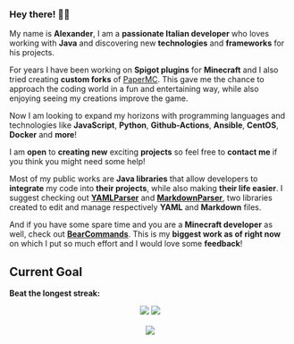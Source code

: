 ### Hey there! 👋🏻
My name is **Alexander**, I am a **passionate Italian developer** who loves working with **Java** and discovering new **technologies** and **frameworks** for his projects. 

For years I have been working on **Spigot plugins** for **Minecraft** and I also tried creating **custom forks** of [PaperMC](https://github.com/PaperMC/Paper).
This gave me the chance to approach the coding world in a fun and entertaining way, while also enjoying seeing my creations improve the game.

Now I am looking to expand my horizons with programming languages and technologies like **JavaScript**, **Python**, **Github-Actions**, **Ansible**, **CentOS**, **Docker** and **more**!

I am **open** to **creating new** exciting **projects** so feel free to **contact me** if you think you might need some help!

Most of my public works are **Java libraries** that allow developers to **integrate** my code into **their projects**, while also making **their life easier**.
I suggest checking out **[YAMLParser](https://github.com/Fulminazzo/YAMLParser)** and **[MarkdownParser](https://github.com/Fulminazzo/MarkdownParser)**, two libraries created to edit and manage respectively **YAML** and **Markdown** files.

And if you have some spare time and you are a **Minecraft developer** as well, check out **[BearCommands](https://github.com/Fulminazzo/BearCommands)**. This is my **biggest work as of right now** on which I put so much effort and I would love some **feedback**!

## Current Goal
**Beat the longest streak:**

<p align="center">
<picture>
  <source
    srcset="https://github-readme-stats.vercel.app/api?username=Fulminazzo&show_icons=true&bg_color=00000000&theme=monokai&theme=dark"
    media="(prefers-color-scheme: dark)"
  />
  <source
    srcset="https://github-readme-stats.vercel.app/api?username=Fulminazzo&show_icons=true&bg_color=00000000&theme=buefy"
    media="(prefers-color-scheme: light), (prefers-color-scheme: no-preference)"
  />
  <img src="https://github-readme-stats.vercel.app/api?username=Fulminazzo" />
</picture>
<picture>
  <source
    srcset="https://github-readme-stats.vercel.app/api/pin/?username=Fulminazzo&repo=BearCommands&show_icons=true&bg_color=00000000&theme=monokai&theme=dark"
    media="(prefers-color-scheme: dark)"
  />
  <source
    srcset="https://github-readme-stats.vercel.app/api/pin/?username=Fulminazzo&repo=BearCommands&show_icons=true&bg_color=00000000&theme=buefy"
    media="(prefers-color-scheme: light), (prefers-color-scheme: no-preference)"
  />
  <img src="https://github-readme-stats.vercel.app/api/pin/?username=Fulminazzo&repo=BearCommands" />
</picture>
<br>
<br>
<picture>
  <source
    srcset="https://github-readme-stats.vercel.app/api/top-langs/?username=Fulminazzo&show_icons=true&bg_color=00000000&theme=monokai&theme=dark"
    media="(prefers-color-scheme: dark)"
  />
  <source
    srcset="https://github-readme-stats.vercel.app/api/top-langs/?username=Fulminazzo&show_icons=true&bg_color=00000000&theme=buefy"
    media="(prefers-color-scheme: light), (prefers-color-scheme: no-preference)"
  />
  <img src="https://github-readme-stats.vercel.app/api/top-langs/?username=Fulminazzo" />
</picture>
</p>

